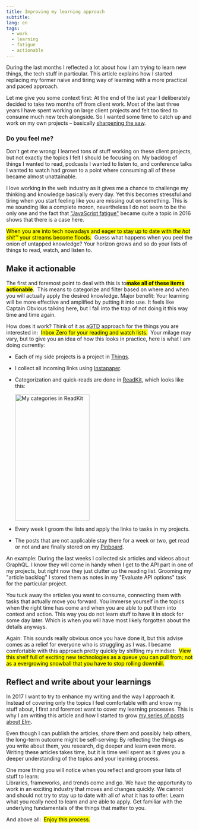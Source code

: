 ```yaml
---
title: Improving my learning approach
subtitle:
lang: en
tags:
  - work
  - learning
  - fatigue
  - actionable
--- 
```


During the last months I reflected a lot about how I am trying to learn new things, the tech stuff in particular.
This article explains how I started replacing my former naive and tiring way of learning with a more practical and paced approach.

<!-- more --> 

Let me give you some context first:
At the end of the last year I deliberately decided to take two months off from client work.
Most of the last three years I have spent working on large client projects and felt too tired to consume much new tech alongside.
So I wanted some time to catch up and work on my own projects – basically
[sharpening the saw](https://blog.codinghorror.com/sharpening-the-saw/).

### Do you feel me?

Don't get me wrong: I learned tons of stuff working on these client projects, but not exactly the topics I felt I should be focusing on.
My backlog of things I wanted to read, podcasts I wanted to listen to, and conference talks I wanted to watch had grown to a point where consuming all of these became almost unattainable.

I love working in the web industry as it gives me a chance to challenge my thinking and knowledge basically every day.
Yet this becomes stressful and tiring when you start feeling like you are missing out on something.
This is me sounding like a complete moron, nevertheless I do not seem to be the only one and the fact that
["JavaScript fatigue"](https://medium.com/@ericclemmons/javascript-fatigue-48d4011b6fc4#.ofpunnu8k)
became quite a topic in 2016 shows that there is a case here.

<mark>When you are into tech nowadays and eager to stay up to date with *the hot shit™* your streams become floods.</mark> &#8203;
Guess what happens when you peel the onion of untapped knowledge?
Your horizon grows and so do your lists of things to read, watch, and listen to. 

## Make it actionable

The first and foremost point to deal with this is to &#8203;<mark>**make all of these items actionable**</mark>. &#8203;
This means to categorize and filter based on where and when you will actually apply the desired knowledge.
Major benefit: Your learning will be more effective and amplified by putting it into use. 
It feels like Captain Obvious talking here, but I fall into the trap of not doing it this way time and time again.  

How does it work?
Think of it as a &#8203;<abbr title="Getting Things Done">GTD</abbr>&#8203; approach for the things you are interested in: &#8203;
<mark>Inbox Zero for your reading and watch lists.</mark> &#8203;
Your milage may vary, but to give you an idea of how this looks in practice, here is what I am doing currently:

- Each of my side projects is a project in [Things](https://culturedcode.com/things/).
- I collect all incoming links using [Instapaper](https://www.instapaper.com/p/dennisreimann).
- Categorization and quick-reads are done in [ReadKit](http://readkitapp.com/), which looks like this:
  
  <img src="/files/readkit-categories.png" alt="My categories in ReadKit" width="200" height="340" />
- Every week I groom the lists and apply the links to tasks in my projects.
- The posts that are not applicable stay there for a week or two, get read or not and are finally stored on my [Pinboard](https://pinboard.in/u:dennisreimann). 

An example: During the last weeks I collected six articles and videos about GraphQL.
I know they will come in handy when I get to the API part in one of my projects, but right now they just clutter up the reading list.
Grooming my "article backlog" I stored them as notes in my "Evaluate API options" task for the particular project.

You tuck away the articles you want to consume, connecting them with tasks that actually move you forward.
You immerse yourself in the topics when the right time has come and when you are able to put them into context and action.
This way you do not learn stuff to have it in stock for some day later.
Which is when you will have most likely forgotten about the details anyways.

Again: This sounds really obvious once you have done it, but this advise comes as a relief for everyone who is struggling as I was.
I became comfortable with this approach pretty quickly by shifting my mindset: &#8203;
<mark>View this shelf full of exciting new technologies as a queue you can pull from; not as a evergrowing snowball that you have to stop rolling downhill.</mark>

## Reflect and write about your learnings

In 2017 I want to try to enhance my writing and the way I approach it.
Instead of covering only the topics I feel comfortable with and know my stuff about, I first and foremost want to cover my learning processes. 
This is why I am writing this article and how I started to grow [my series of posts about Elm](/articles/elm.html).

Even though I can publish the articles, share them and possibly help others, the long-term outcome might be self-serving:
By reflecting the things as you write about them, you research, dig deeper and learn even more.
Writing these articles takes time, but it is time well spent as it gives you a deeper understanding of the topics and your learning process.

One more thing you will notice when you reflect and groom your lists of stuff to learn:    
Libraries, frameworks, and trends come and go.
We have the opportunity to work in an exciting industry that moves and changes quickly.
We cannot and should not try to stay up to date with all of what it has to offer.
Learn what you really need to learn and are able to apply.
Get familiar with the underlying fundamentals of the things that matter to you.

And above all: &#8203;
<mark>Enjoy this process.</mark>
